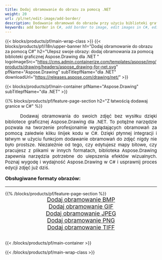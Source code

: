 ```yaml
---
title: Dodaj obramowanie do obrazu za pomocą .NET
weight: 20
url: /pl/net/edit-image/add-border/
description: Dodawanie obramowań do obrazów przy użyciu biblioteki graficznej Aspose.Drawing dla .NET (C#)
keywords: add border in C#, add border to image, edit images in C#, edit bitmap, graphic library dla .NET
---
```


{{< blocks/products/pf/main-wrap-class >}}
{{< blocks/products/pf/i18n/upper-banner h1="Dodaj obramowanie do obrazu za pomocą C#" h2="Ulepsz swoje obrazy: dodaj obramowania za pomocą biblioteki graficznej Aspose.Drawing dla .NET " logoImageSrc="https://cms.admin.containerize.com/templates/aspose/img/products/drawing/headers/aspose_drawing-for-net.svg" pfName="Aspose.Drawing" subTitlepfName="dla .NET" downloadUrl="https://releases.aspose.com/drawing/net/" >}}

{{< blocks/products/pf/main-container pfName="Aspose.Drawing" subTitlepfName="dla .NET" >}}

{{% blocks/products/pf/feature-page-section  h2="Z łatwością dodawaj granice w C#" %}}
<p align="justify" style="text-indent:50px;font-size:15px;">
Dodawaj obramowania do swoich zdjęć bez wysiłku dzięki bibliotece graficznej Aspose.Drawing dla .NET. To potężne narzędzie pozwala na tworzenie profesjonalnie wyglądających obramowań za pomocą zaledwie kilku linijek kodu w C#. Dzięki płynnej integracji i łatwym w użyciu funkcjom dodawanie obramowań do zdjęć nigdy nie było prostsze. Niezależnie od tego, czy edytujesz mapy bitowe, czy pracujesz z plikami w innych formatach, biblioteka Aspose.Drawing zapewnia narzędzia potrzebne do ulepszenia efektów wizualnych. Poznaj wygodę i wydajność Aspose.Drawing w C# i usprawnij proces edycji zdjęć już dziś.</p>

<h3 style="margin-top:16px;">
Obsługiwane formaty obrazów:
</h3>

<hr/>
{{% /blocks/products/pf/feature-page-section %}}
<div class="container-fluid productfamilypage bg-gray">
    <div class="convertypes bg-gray agp-content section">
        <div class="container">
		    <div class="row other-converters" style="font-size: 19px;text-align:center;">
		        <div class='col-md-3 other-converter remove-lp remove-rp'><a href="bmp/" style="padding:15px;">Dodaj obramowanie BMP</a></div>
                <div class='col-md-3 other-converter remove-lp remove-rp'><a href="gif/" style="padding:15px;">Dodaj obramowanie GIF</a></div>
                <div class='col-md-3 other-converter remove-lp remove-rp'><a href="jpeg/" style="padding:15px;">Dodaj obramowanie JPEG</a></div>
                <div class='col-md-3 other-converter remove-lp remove-rp'><a href="png/" style="padding:15px;">Dodaj obramowanie PNG</a></div>
                <div class='col-md-3 other-converter remove-lp remove-rp'><a href="tiff/" style="padding:15px;">Dodaj obramowanie TIFF</a></div>
            </div>
        </div>
    </div>
</div>
<br/>

{{< /blocks/products/pf/main-container >}}

{{< /blocks/products/pf/main-wrap-class >}}

